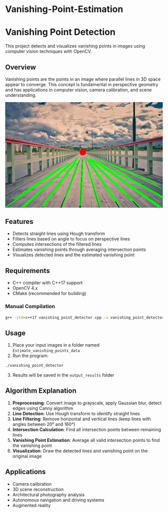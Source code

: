 # Vanishing-Point-Estimation

# Vanishing Point Detection

This project detects and visualizes vanishing points in images using computer vision techniques with OpenCV.

## Overview

Vanishing points are the points in an image where parallel lines in 3D space appear to converge. This concept is fundamental in perspective geometry and has applications in computer vision, camera calibration, and scene understanding.

![Example of Vanishing Point Detection](output_results/vanishing-point-4468780__340.jpg)

## Features

- Detects straight lines using Hough transform
- Filters lines based on angle to focus on perspective lines
- Computes intersections of the filtered lines
- Estimates vanishing points through averaging intersection points
- Visualizes detected lines and the estimated vanishing point

## Requirements

- C++ compiler with C++17 support
- OpenCV 4.x
- CMake (recommended for building)

### Manual Compilation

```bash
g++ -std=c++17 vanishing_point_detector.cpp -o vanishing_point_detector `pkg-config --cflags --libs opencv4`
```

## Usage

1. Place your input images in a folder named `Estimate_vanishing_points_data`
2. Run the program:

```bash
./vanishing_point_detector
```

3. Results will be saved in the `output_results` folder

## Algorithm Explanation

1. **Preprocessing**: Convert image to grayscale, apply Gaussian blur, detect edges using Canny algorithm
2. **Line Detection**: Use Hough transform to identify straight lines
3. **Line Filtering**: Remove horizontal and vertical lines (keep lines with angles between 20° and 160°)
4. **Intersection Calculation**: Find all intersection points between remaining lines
5. **Vanishing Point Estimation**: Average all valid intersection points to find the vanishing point
6. **Visualization**: Draw the detected lines and vanishing point on the original image

## Applications

- Camera calibration
- 3D scene reconstruction
- Architectural photography analysis
- Autonomous navigation and driving systems
- Augmented reality
